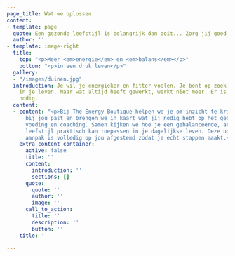 ```yaml
---
page_title: Wat we oplossen
content:
- template: page
  quote: Een gezonde leefstijl is belangrijk dan ooit... Zorg jij goed voor jezelf?
  author: ''
- template: image-right
  title:
    top: "<p>Meer <em>energie</em> en <em>balans</em></p>"
    bottom: "<p>in een druk leven</p>"
  gallery:
  - "/images/duinen.jpg"
  introduction: Je wil je energieker en fitter voelen. Je bent op zoek naar meer balans
    in je leven. Maar wat altijd heeft gewerkt, werkt niet meer. Er is iets anders
    nodig.
  content:
  - content: "<p>Bij The Energy Boutique helpen we je om inzicht te krijgen in wat
      bij jou past en brengen we in kaart wat jij nodig hebt op het gebied van beweging,
      voeding en coaching. Samen kijken we hoe je een gebalanceerde, actieve en gezonde
      leefstijl praktisch kan toepassen in je dagelijkse leven. Deze unieke persoonlijke
      aanpak is volledig op jou afgestemd zodat je echt stappen maakt.</p>"
    extra_content_container:
      active: false
      title: ''
      content:
        introduction: ''
        sections: []
      quote:
        quote: ''
        author: ''
        image: ''
      call_to_action:
        title: ''
        description: ''
        button: ''
    title: ''

---
```

